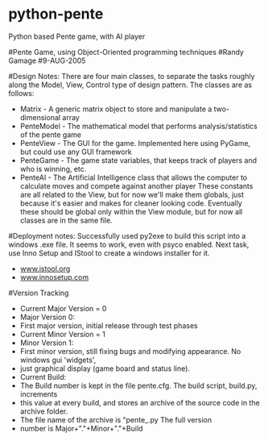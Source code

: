 # python-pente
Python based Pente game, with AI player

#Pente Game, using Object-Oriented programming techniques
#Randy Gamage
#9-AUG-2005

#Design Notes:
There are four main classes, to separate the tasks roughly along the Model, View, Control type
of design pattern.  The classes are as follows:
* Matrix - A generic matrix object to store and manipulate a two-dimensional array
* PenteModel - The mathematical model that performs analysis/statistics of the pente game
* PenteView - The GUI for the game.  Implemented here using PyGame, but could use any GUI framework
* PenteGame - The game state variables, that keeps track of players and who is winning, etc.
* PenteAI - The Artificial Intelligence class that allows the computer to calculate moves and compete against another player
These constants are all related to the View, but for now we'll make them globals,
just because it's easier and makes for cleaner looking code. Eventually these should
be global only within the View module, but for now all classes are in the same file.

#Deployment notes:
Successfully used py2exe to build this script into a windows .exe file.
It seems to work, even with psyco enabled.
Next task, use Inno Setup and IStool to create a windows installer for it.
* www.istool.org
* www.innosetup.com

#Version Tracking
* Current Major Version = 0
* Major Version 0:
* First major version, initial release through test phases
* Current Minor Version = 1
* Minor Version 1:
* First minor version, still fixing bugs and modifying appearance. No windows gui 'widgets',
* just graphical display (game board and status line).
* Current Build:
* The Build number is kept in the file pente.cfg.  The build script, build.py, increments
* this value at every build, and stores an archive of the source code in the archive folder.
* The file name of the archive is "pente_<full version>.py  The full version
* number is Major+"."+Minor+"."+Build